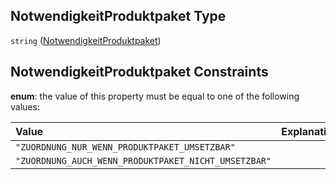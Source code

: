 ## NotwendigkeitProduktpaket Type

`string` ([NotwendigkeitProduktpaket](notwendigkeitproduktpaket.md))

## NotwendigkeitProduktpaket Constraints

**enum**: the value of this property must be equal to one of the following values:

| Value                                                | Explanation |
| :--------------------------------------------------- | :---------- |
| `"ZUORDNUNG_NUR_WENN_PRODUKTPAKET_UMSETZBAR"`        |             |
| `"ZUORDNUNG_AUCH_WENN_PRODUKTPAKET_NICHT_UMSETZBAR"` |             |
